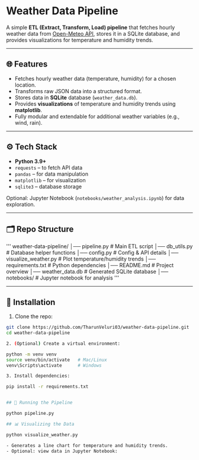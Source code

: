 # Weather Data Pipeline

A simple **ETL (Extract, Transform, Load) pipeline** that fetches hourly weather data from [Open-Meteo API](https://open-meteo.com/en/docs), stores it in a SQLite database, and provides visualizations for temperature and humidity trends.

---

## 🌐 Features

- Fetches hourly weather data (temperature, humidity) for a chosen location.
- Transforms raw JSON data into a structured format.
- Stores data in **SQLite** database (`weather_data.db`).
- Provides **visualizations** of temperature and humidity trends using **matplotlib**.
- Fully modular and extendable for additional weather variables (e.g., wind, rain).

---

## ⚙️ Tech Stack

- **Python 3.9+**
- `requests` – to fetch API data
- `pandas` – for data manipulation
- `matplotlib` – for visualization
- `sqlite3` – database storage

Optional: Jupyter Notebook (`notebooks/weather_analysis.ipynb`) for data exploration.

---

## 🗂️ Repo Structure
'''
weather-data-pipeline/
│── pipeline.py # Main ETL script
│── db_utils.py # Database helper functions
│── config.py # Config & API details
│── visualize_weather.py # Plot temperature/humidity trends
│── requirements.txt # Python dependencies
│── README.md # Project overview
│── weather_data.db # Generated SQLite database
│── notebooks/ # Jupyter notebook for analysis
'''

---

## 🚀 Installation

1. Clone the repo:

```bash
git clone https://github.com/TharunVeluri03/weather-data-pipeline.git
cd weather-data-pipeline

2. (Optional) Create a virtual environment:

python -m venv venv
source venv/bin/activate   # Mac/Linux
venv\Scripts\activate      # Windows

3. Install dependencies:

pip install -r requirements.txt


## 🏃 Running the Pipeline

python pipeline.py

## 📊 Visualizing the Data

python visualize_weather.py

- Generates a line chart for temperature and humidity trends.
- Optional: view data in Jupyter Notebook:





